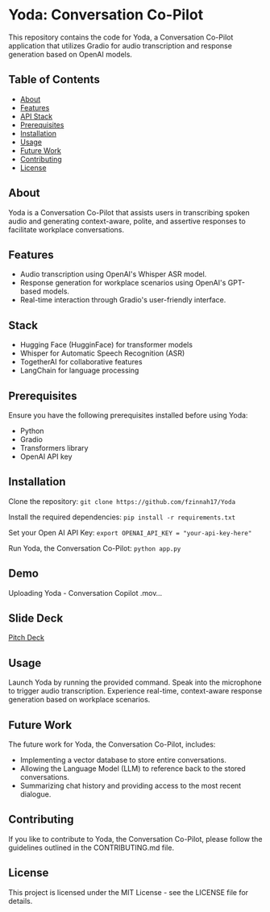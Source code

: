 
# Yoda: Conversation Co-Pilot

This repository contains the code for Yoda, a Conversation Co-Pilot application that utilizes Gradio for audio transcription and response generation based on OpenAI models.

## Table of Contents

- [About](#about)
- [Features](#features)
- [API Stack](#api-stack)
- [Prerequisites](#prerequisites)
- [Installation](#installation)
- [Usage](#usage)
- [Future Work](#future-work)
- [Contributing](#contributing)
- [License](#license)

## About

Yoda is a Conversation Co-Pilot that assists users in transcribing spoken audio and generating context-aware, polite, and assertive responses to facilitate workplace conversations.

## Features

- Audio transcription using OpenAI's Whisper ASR model.
- Response generation for workplace scenarios using OpenAI's GPT-based models.
- Real-time interaction through Gradio's user-friendly interface.

## Stack

- Hugging Face (HugginFace) for transformer models
- Whisper for Automatic Speech Recognition (ASR)
- TogetherAI for collaborative features
- LangChain for language processing

## Prerequisites

Ensure you have the following prerequisites installed before using Yoda:

- Python 
- Gradio
- Transformers library
- OpenAI API key

## Installation

Clone the repository:
`git clone https://github.com/fzinnah17/Yoda`

Install the required dependencies:
`pip install -r requirements.txt`

Set your Open AI API Key:
`export OPENAI_API_KEY = "your-api-key-here"`

Run Yoda, the Conversation Co-Pilot:
`python app.py`


## Demo


Uploading Yoda - Conversation Copilot .mov…





## Slide Deck
[Pitch Deck](https://shorturl.at/ghnot "Pitch Deck")

## Usage

Launch Yoda by running the provided command.
Speak into the microphone to trigger audio transcription.
Experience real-time, context-aware response generation based on workplace scenarios.


## Future Work

The future work for Yoda, the Conversation Co-Pilot, includes:

 - Implementing a vector database to store entire conversations.
 - Allowing the Language Model (LLM) to reference back to the stored conversations.
 - Summarizing chat history and providing access to the most recent dialogue.




## Contributing

If you like to contribute to Yoda, the Conversation Co-Pilot, please follow the guidelines outlined in the CONTRIBUTING.md file.

## License

This project is licensed under the MIT License - see the LICENSE file for details.
